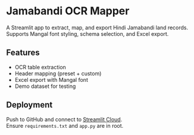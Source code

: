 # Jamabandi OCR Mapper

A Streamlit app to extract, map, and export Hindi Jamabandi land records.  
Supports Mangal font styling, schema selection, and Excel export.

## Features
- OCR table extraction
- Header mapping (preset + custom)
- Excel export with Mangal font
- Demo dataset for testing

## Deployment
Push to GitHub and connect to [Streamlit Cloud](https://streamlit.io/cloud).  
Ensure `requirements.txt` and `app.py` are in root.

